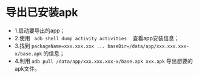 # 导出已安装apk
 * 1.启动要导出的app；
 * 2.使用 ``` adb shell dump activity activities　``` 查看app安装信息；
 * 3.找到 ``` packageName=xxx.xxx.xxx ... baseDir=/data/app/xxx.xxx.xxx-x/base.apk ``` 的信息；
 * 4.利用 ``` adb pull /data/app/xxx.xxx.xxx-x/base.apk xxx.apk ``` 导出想要的apk文件。


